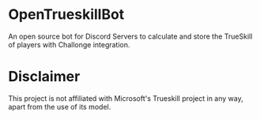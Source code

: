 # OpenTrueskillBot
 An open source bot for Discord Servers to calculate and store the TrueSkill of players with Challonge integration.
 
# Disclaimer

This project is not affiliated with Microsoft's Trueskill project in any way, apart from the use of its model.
